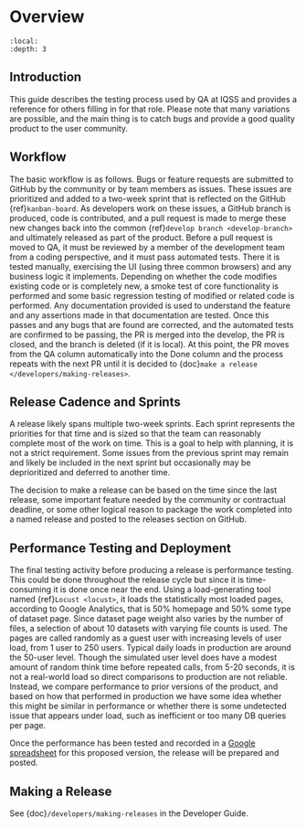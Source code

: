 # Overview

```{contents} Contents:
:local: 
:depth: 3
```

## Introduction

This guide describes the testing process used by QA at IQSS and provides a reference for others filling in for that role. Please note that many variations are possible, and the main thing is to catch bugs and provide a good quality product to the user community.

## Workflow

The basic workflow is as follows. Bugs or feature requests are submitted to GitHub by the community or by team members as issues. These issues are prioritized and added to a two-week sprint that is reflected on the GitHub {ref}`kanban-board`. As developers work on these issues, a GitHub branch is produced, code is contributed, and a pull request is made to merge these new changes back into the common {ref}`develop branch <develop-branch>` and ultimately released as part of the product. Before a pull request is moved to QA, it must be reviewed by a member of the development team from a coding perspective, and it must pass automated tests. There it is tested manually, exercising the UI (using three common browsers) and any business logic it implements.  Depending on whether the code modifies existing code or is completely new, a smoke test of core functionality is performed and some basic regression testing of modified or related code is performed. Any documentation provided is used to understand the feature and any assertions made in that documentation are tested. Once this passes and any bugs that are found are corrected, and the automated tests are confirmed to be passing, the PR is merged into the develop, the PR is closed, and the branch is deleted (if it is local). At this point, the PR moves from the QA column automatically into the Done column and the process repeats with the next PR until it is decided to {doc}`make a release </developers/making-releases>`.

## Release Cadence and Sprints

A release likely spans multiple two-week sprints. Each sprint represents the priorities for that time and is sized so that the team can reasonably complete most of the work on time. This is a goal to help with planning, it is not a strict requirement. Some issues from the previous sprint may remain and likely be included in the next sprint but occasionally may be deprioritized and deferred to another time.

The decision to make a release can be based on the time since the last release, some important feature needed by the community or contractual deadline, or some other logical reason to package the work completed into a named release and posted to the releases section on GitHub.

## Performance Testing and Deployment

The final testing activity before producing a release is performance testing. This could be done throughout the release cycle but since it is time-consuming it is done once near the end. Using a load-generating tool named {ref}`Locust <locust>`, it loads the statistically most loaded pages, according to Google Analytics, that is 50% homepage and 50% some type of dataset page. Since dataset page weight also varies by the number of files, a selection of about 10 datasets with varying file counts is used. The pages are called randomly as a guest user with increasing levels of user load, from 1 user to 250 users. Typical daily loads in production are around the 50-user level. Though the simulated user level does have a modest amount of random think time before repeated calls, from 5-20 seconds, it is not a real-world load so direct comparisons to production are not reliable. Instead, we compare performance to prior versions of the product, and based on how that performed in production we have some idea whether this might be similar in performance or whether there is some undetected issue that appears under load, such as inefficient or too many DB queries per page.

Once the performance has been tested and recorded in a [Google spreadsheet](https://docs.google.com/spreadsheets/d/1lwPlifvgu3-X_6xLwq6Zr6sCOervr1mV_InHIWjh5KA/edit?usp=sharing) for this proposed version, the release will be prepared and posted.

## Making a Release

See {doc}`/developers/making-releases` in the Developer Guide.
